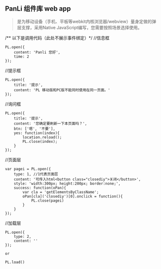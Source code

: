 ## PanLi 组件库 web app  

> 是为移动设备（手机、平板等webkit内核浏览器/webview）量身定做的弹层支撑，采用Native JavaScript编写，您需要按照场景选择使用。


/** 以下是调用代码（此处不展示事件绑定）*/
//信息框
```
PL.open({
    content: 'Panli 您好',
    time: 2
});
```
//提示框
```
PL.open({
    title: '提示',
    content: 'PL 移动版和PC版不能同时使用在同一页面。'
});
```

//询问框
```
PL.open({
    title: '提示',
    content: '您确定要刷新一下本页面吗？',
    btn: ['嗯', '不要'],
    yes: function(index){
        location.reload();
        PL.close(index);
    }
});
```
//页面层
```
var pagei = PL.open({
    type: 1, //1代表页面层
    content: '可传入html<button class="closediy">关闭</button>',
    style: 'width:300px; height:200px; border:none;',
    success: function(oPan){
        var cla = 'getElementsByClassName';
        oPan[cla]('closediy')[0].onclick = function(){
            PL.close(pagei)
        }
    }
});
```
//加载层
```
PL.open({
    type: 2,
    content: ''
});

or

PL.load()
```